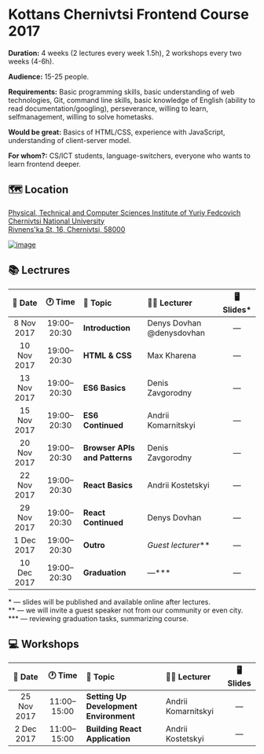 # Kottans Chernivtsi Frontend Course 2017

**Duration:** 4 weeks (2 lectures every week 1.5h), 2 workshops every two weeks (4-6h).

**Audience:** 15-25 people.

**Requirements:** Basic programming skills, basic understanding of web technologies, Git, command line skills, basic knowledge of English (ability to read documentation/googling), perseverance, willing to learn, selfmanagement, willing to solve hometasks.

**Would be great:** Basics of HTML/CSS, experience with JavaScript, understanding of client-server model.

**For whom?:** CS/ICT students, language-switchers, everyone who wants to learn frontend deeper.

## 🗺 Location

[Physical, Technical and Computer Sciences Institute of Yuriy Fedcovich Chernivtsi National University\
Rivnens'ka St, 16, Chernivtsi, 58000][location-url]

[![image][location-image]][location-url]

[location-image]: https://user-images.githubusercontent.com/3459374/32415614-1c5c082a-c245-11e7-9c8d-44bf55b40db2.png
[location-url]: https://goo.gl/maps/deN3d4oVg2U2

## 📚 Lectrures

| 📅 Date | 🕐 Time | 📝 Topic | 👨‍🏫 Lecturer | 🖥 Slides* |
|:-------:|:------:|:---------|:--------------|:---------:|
| 8 Nov 2017 | 19:00–20:30 | **Introduction** | Denys Dovhan @denysdovhan | — |
| 10 Nov 2017 | 19:00–20:30 | **HTML & CSS** | Max Kharena  | — |
| 13 Nov 2017 | 19:00–20:30 | **ES6 Basics** | Denis Zavgorodny  | — |
| 15 Nov 2017 | 19:00–20:30 | **ES6 Continued** | Andrii Komarnitskyi  | — |
| 20 Nov 2017 | 19:00–20:30 | **Browser APIs and Patterns** | Denis Zavgorodny | — |
| 22 Nov 2017 | 19:00–20:30 | **React Basics** | Andrii Kostetskyi | — |
| 29 Nov 2017 | 19:00–20:30 | **React Continued** | Denys Dovhan | — |
| 1 Dec 2017 | 19:00–20:30 | **Outro** | _Guest lecturer_** | — |
| 10 Dec 2017 | 19:00–20:30 | **Graduation** | —*** | — |

\* — slides will be published and available online after lectures.\
\** — we will invite a guest speaker not from our community or even city.\
\*** — reviewing graduation tasks, summarizing course.

## 💻 Workshops

| 📅 Date | 🕐 Time | 📝 Topic | 👨‍🏫 Lecturer | 🖥 Slides |
|:-------:|:------:|:---------|:--------------|:---------:|
| 25 Nov 2017 | 11:00–15:00 | **Setting Up Development Environment** | Andrii Komarnitskyi | — |
| 2 Dec 2017 | 11:00–15:00 | **Building React Application** | Andrii Kostetskyi | — |
